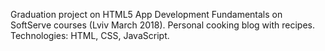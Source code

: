 Graduation project on HTML5 App Development Fundamentals on SoftServe courses (Lviv March 2018).
Personal cooking blog with recipes.
Technologies: HTML, CSS, JavaScript.
